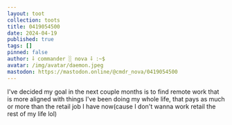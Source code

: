 ```yaml
---
layout: toot
collection: toots
title: 0419054500
date: 2024-04-19
published: true
tags: []
pinned: false
author: ⸸ commander ░ nova ⸸ :~$
avatar: /img/avatar/daemon.jpeg
mastodon: https://mastodon.online/@cmdr_nova/0419054500
---
```


I've decided my goal in the next couple months is to find remote work that is more aligned with things I've been doing my whole life, that pays as much or more than the retail job I have now(cause I don't wanna work retail the rest of my life lol)

